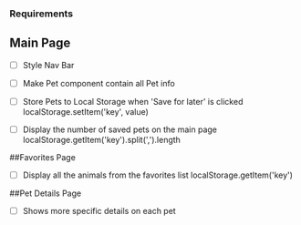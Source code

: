 ### Requirements


## Main Page
- [ ] Style Nav Bar
- [ ] Make Pet component contain all Pet info
- [ ] Store Pets to Local Storage when 'Save for later' is clicked
          localStorage.setItem('key', value)
- [ ] Display the number of saved pets on the main page
          localStorage.getItem('key').split(',').length


##Favorites Page
- [ ] Display all the animals from the favorites list
      localStorage.getItem('key')

##Pet Details Page
- [ ] Shows more specific details on each pet